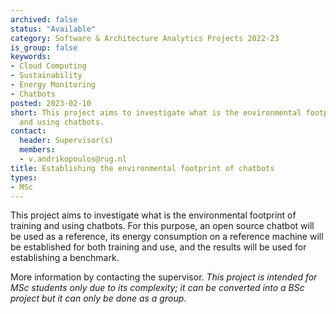 ```yaml
---
archived: false
status: "Available"
category: Software & Architecture Analytics Projects 2022-23
is_group: false
keywords:
- Cloud Computing
- Sustainability
- Energy Monitoring
- Chatbots
posted: 2023-02-10
short: This project aims to investigate what is the environmental footprint of training
  and using chatbots.
contact:
  header: Supervisor(s)
  members:
  - v.andrikopoulos@rug.nl
title: Establishing the environmental footprint of chatbots
types:
- MSc
---
```


This project aims to investigate what is the environmental footprint of training and using chatbots. For this purpose, an open source chatbot will be used as a reference, its energy consumption on a reference machine will be established for both training and use, and the results will be used for establishing a benchmark.

More information by contacting the supervisor. *This project is intended for MSc students only due to its complexity; it can be converted into a BSc project but it can only be done as a group*.
